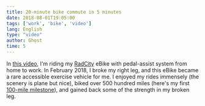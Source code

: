 ```yaml
---
title: 20-minute bike commute in 5 minutes
date: 2018-08-01T19:05:00
tags: ['work', 'bike', 'video']
lang: English
type: "video"
author: Ghost
time: 5
---
```



In [this video](https://www.youtube.com/watch?v=K9tx6BbOFEc), I'm riding my [RadCity](https://www.radpowerbikes.com/products/radcity-electric-commuter-bike) eBike with pedal-assist system from home to work. In February 2018, I broke my right leg, and this eBike became a rare accessible exercise vehicle for me. I enjoyed my rides immensely (the scenery is plane but nice), biked over 500 hundred miles (here's my first [100-mile milestone](/blog/100-miles-biking-milestone/)), and gained back some of the strength in my broken leg.